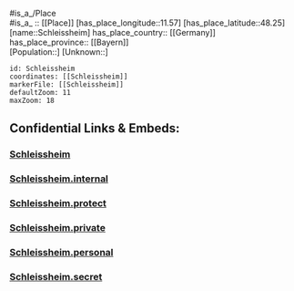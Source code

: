 ﻿---
location: [48.25,11.57] 
mapzoom: [7,12] 
mapmarker: city 
type: City
tags:
- geo/City


SpocWebEntityId: 34031
isDeleted: false
confidential: public

---
#is_a_/Place  
#is_a_ :: [[Place]] 
[has_place_longitude::11.57] 
[has_place_latitude::48.25] 
[name::Schleissheim] 
has_place_country:: [[Germany]]  
has_place_province:: [[Bayern]]  
[Population::] 
[Unknown::] 


```leaflet
id: Schleissheim
coordinates: [[Schleissheim]] 
markerFile: [[Schleissheim]] 
defaultZoom: 11 
maxZoom: 18
```


## Confidential Links & Embeds: 

### [Schleissheim](/_public/Earth/Continent/Europe/Europe~Central/Germany/Germany~West/Bayern/counties~Bayern/München/cities~München/Oberschleißheim/City/Schleissheim.md) 

### [Schleissheim.internal](/_internal/Earth/Continent/Europe/Europe~Central/Germany/Germany~West/Bayern/counties~Bayern/München/cities~München/Oberschleißheim/City/Schleissheim.internal.md) 

### [Schleissheim.protect](/_protect/Earth/Continent/Europe/Europe~Central/Germany/Germany~West/Bayern/counties~Bayern/München/cities~München/Oberschleißheim/City/Schleissheim.protect.md) 

### [Schleissheim.private](/_private/Earth/Continent/Europe/Europe~Central/Germany/Germany~West/Bayern/counties~Bayern/München/cities~München/Oberschleißheim/City/Schleissheim.private.md) 

### [Schleissheim.personal](/_personal/Earth/Continent/Europe/Europe~Central/Germany/Germany~West/Bayern/counties~Bayern/München/cities~München/Oberschleißheim/City/Schleissheim.personal.md) 

### [Schleissheim.secret](/_secret/Earth/Continent/Europe/Europe~Central/Germany/Germany~West/Bayern/counties~Bayern/München/cities~München/Oberschleißheim/City/Schleissheim.secret.md) 
